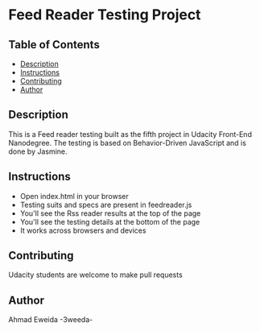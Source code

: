 # Feed Reader Testing Project

## Table of Contents
* [Description](#description)
* [Instructions](#instructions)
* [Contributing](#contributing)
* [Author](#author)

## Description

This is a Feed reader testing built as the fifth project in Udacity
Front-End Nanodegree. The testing is based on Behavior-Driven JavaScript
and is done by Jasmine.

## Instructions

* Open index.html in your browser
* Testing suits and specs are present in feedreader.js
* You'll see the Rss reader results at the top of the page
* You'll see the testing details at the bottom of the page
* It works across browsers and devices

## Contributing

Udacity students are welcome to make pull requests

## Author

Ahmad Eweida -3weeda-
